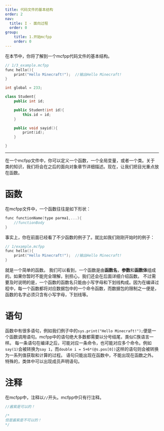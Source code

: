 ```yaml
---
title: 代码文件的基本结构
order: 2
nav:
  title: I - 面向过程
  order: 0
group:
    title: 1.开始mcfpp
    order: 0
---
```

在本节中，你将了解到一个mcfpp代码文件的基本结构。
```cpp
// 1/3_example.mcfpp
func hello(){
    print("Hello Minecraft!");	//输出Hello Minecraft!
}

int global = 233;

class Student{
    public int id;

    public Student(int id){
        this.id = id;
    }

    public void sayid(){
        print(id);
    }

}
```
---
在一个mcfpp文件中，你可以定义一个函数，一个全局变量，或者一个类。关于类的知识，我们将会在之后的面向对象章节详细描述。现在，让我们把目光重点放在函数。
# 函数
在mcfpp文件中，一个函数往往是如下形状：
```cpp
func functionName(type parma1,...){
    //functionBody
}
```
事实上，你在前面已经看了不少函数的例子了。就比如我们刚刚开始时的例子：
```cpp
// 1/example.mcfpp
func hello(){
    print("Hello Minecraft!");	//输出Hello Minecraft!
}
```
就是一个简单的函数。
我们可以看到，一个函数是由**函数名**，**参数**和**函数体**组成的。如果你暂时不能完全理解，别担心，我们还会在后面详细介绍函数。
不过需要及时说明的是，一个函数的函数名只能由小写字母和下划线构成。因为在编译过程中，每一个函数都将对应数据包中的一个命令函数，而数据包的限制之一便是，函数的名字必须只含有小写字母，下划线等。

# 语句
函数中有很多语句，例如我们例子中的`sys.print("Hello Minecraft!");`便是一个函数调用语句。mcfpp中的语句绝大多数都需要以分号结尾，类似C族语言一样。
每一条语句在编译之后，可能对应一条命令，也可能对应多个命令。例如`say(1)`会被转换为`say 1`，而`double i = 5+6*(@s.pos[0])`这样的语句则会被转换为一系列值获取和计算的过程。
语句只能出现在函数中，不能出现在函数之外。特殊的，类体中可以出现成员声明语句。

# 注释
在mcfpp中，注释以`//`开头。mcfpp中只有行注释。
```cpp
//酱紫是可以的！

/*
但是酱紫是不可以的！
*/
```